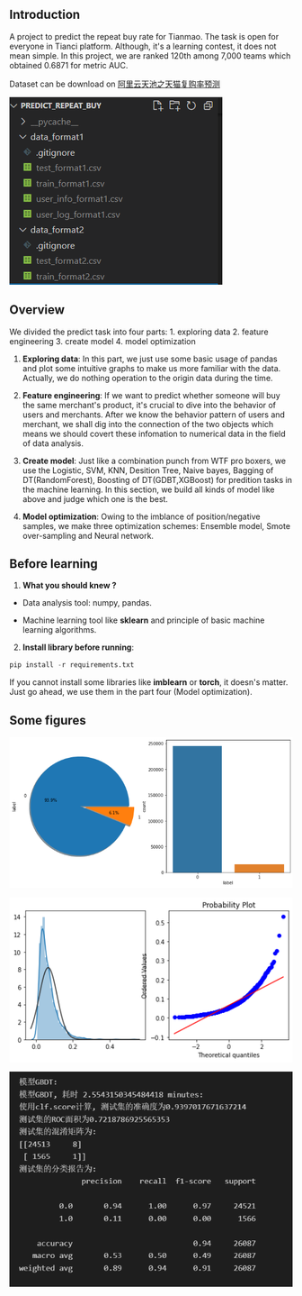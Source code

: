 ## Introduction
A project to predict the repeat buy rate for Tianmao. The task is open for everyone in Tianci platform. Although, it's a learning contest, it does not mean simple. In this project, we are ranked 120th among 7,000 teams which obtained 0.6871 for metric AUC.

Dataset can be download on [阿里云天池之天猫复购率预测](https://tianchi.aliyun.com/competition/entrance/231576/introduction?lang=zh-cn)

![data](./images/data.png)

## Overview

We divided the predict task into four parts: 1. exploring data 2. feature engineering 3. create model 4. model optimization

1. **Exploring data**: In this part, we just use some basic usage of pandas and plot some intuitive graphs to make us more familiar with the data. Actually, we do nothing operation to the origin data during the time.

2. **Feature engineering**: If we want to predict whether someone will buy the same merchant's product, it's crucial to dive into the behavior of users and merchants. After we know the behavior pattern of users and merchant, we shall dig into the connection of the two objects which means we should covert these infomation to numerical data in the field of data analysis.

3. **Create model**: Just like a combination punch from WTF pro boxers, we use the Logistic, SVM, KNN, Desition Tree, Naive bayes, Bagging of DT(RandomForest), Boosting of DT(GDBT,XGBoost) for predition tasks in the machine learning. In this section, we build all kinds of model like above and judge which one is the best.

4. **Model optimization**: Owing to the imblance of position/negative samples, we make three optimization schemes: Ensemble model, Smote over-sampling and Neural network.


## Before learning
1. **What you should knew ?**

* Data analysis tool: numpy, pandas.

* Machine learning tool like **sklearn** and principle of basic machine learning algorithms.  

2. **Install library before running**:

```python
pip install -r requirements.txt
```

If you cannot install some libraries like **imblearn** or **torch**, it doesn's matter. Just go ahead, we use them in the part four (Model optimization). 

## Some figures

<p align="center">
  <img width="600" src="./images/1.png" alt="1">
</p>
<p align="center">
  <img width="600" src="./images/2.png" alt="2">
</p>
<p align="center">
  <img width="600" src="./images/3.png" alt="3">
</p>
